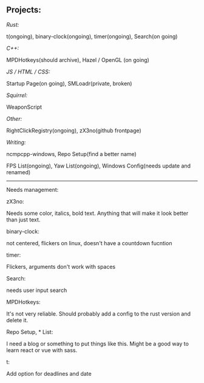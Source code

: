 ## Projects:
*Rust:*

t(ongoing), binary-clock(ongoing), timer(ongoing), Search(on going)

*C++:*

MPDHotkeys(should archive), Hazel / OpenGL (on going)

*JS / HTML / CSS:*

Startup Page(on going), SMLoadr(private, broken)

*Squirrel:*

WeaponScript

*Other:*

RightClickRegistry(ongoing), zX3no(github frontpage)

*Writing:*

ncmpcpp-windows, Repo Setup(find a better name)

FPS List(ongoing), Yaw List(ongoing), Windows Config(needs update and renamed)

---

Needs management:

zX3no:

Needs some color, italics, bold text. Anything that will make it look better than just text.

binary-clock:

not centered, flickers on linux, doesn't have a countdown fucntion 

timer:

Flickers, arguments don't work with spaces 

Search:

needs user input search

MPDHotkeys:

It's not very reliable. Should probably add a config to the rust version and delete it.

Repo Setup, * List:

I need a blog or something to put things like this. Might be a good way to learn react or vue with sass.

t:

Add option for deadlines and date